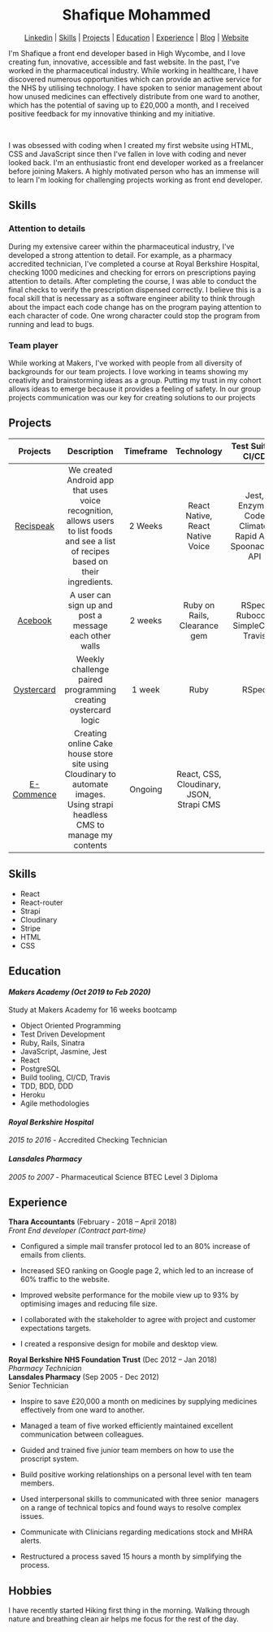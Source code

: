 
<div align="center">
  <h1>Shafique Mohammed</h1>

</div>

<div align="center">
 
 [Linkedin](https://www.linkedin.com/in/shafique-mohammed-b65856101/) | [Skills](#skill-id)  | [Projects](#project-id)  | [Education](#education-id) | [Experience](#experience-id) | [Blog](https://medium.com/@shaf01sm/career-change-98cca25bf921) | [Website](https://www.shafsm.com/)

</div>


I'm Shafique a front end developer based in High Wycombe, and I love creating fun, innovative, accessible and fast website. In the past, I've worked in the pharmaceutical industry. While working in healthcare, I have discovered numerous opportunities which can provide an active service for the NHS by utilising technology. I have spoken to senior management about how unused medicines can effectively distribute from one ward to another, which has the potential of saving up to £20,000 a month, and I received positive feedback for my innovative thinking and my initiative.



  

 I was obsessed with coding when I created my first website using HTML, CSS and JavaScript since then I've fallen in love with coding and never looked back. I'm an enthusiastic front end developer worked as a freelancer before joining Makers. A highly motivated person who has an immense will to learn I'm looking for challenging projects working as front end developer.


<a name="skill-id"></a>
## Skills

### Attention to details

During my extensive career within the pharmaceutical industry, I've developed a strong attention to detail. For example, as a pharmacy accredited technician, I've completed a course at Royal Berkshire Hospital, checking 1000 medicines and checking for errors on prescriptions paying attention to details. After completing the course, I was able to conduct the final checks to verify the prescription dispensed correctly. I believe this is a focal skill that is necessary as a software engineer ability to think through about the impact each code change has on the program paying attention to each character of code. One wrong character could stop the program from running and lead to bugs.

### Team player


While working at Makers, I've worked with people from all diversity of backgrounds for our team projects. I love working in teams showing my creativity and brainstorming ideas as a group. Putting my trust in my cohort allows ideas to emerge because it provides a feeling of safety. In our group projects communication was our key for creating solutions to our projects

<a name="project-id"></a>
## Projects



| Projects       | Description    | Timeframe|Technology  |Test Suites, CI/CD |
| :-------------: | :-------------: | :-----:| :------------------: | :-------------------:|
| [Recispeak](https://github.com/shafali03/Recispeak) | We created Android app that uses voice recognition, allows users to list foods and see a list of recipes based on their ingredients. | 2 Weeks | React Native, React Native Voice | Jest, Enzyme, Code Climate, Rapid API, Spoonacular API
| [Acebook](https://github.com/denriquem/acebook--TeamFavouriteFriendLove- )|  A user can sign up and post a message each other walls    |2 weeks| Ruby on Rails, Clearance gem|RSpec, Rubocop, SimpleCov, Travis |
| [Oystercard](https://github.com/shafali03/oystercard) | Weekly challenge paired programming creating oystercard logic | 1 week | Ruby |           RSpec         |
| [E-Commence](https://github.com/shafali03/cake-house)      | Creating online Cake house store site using Cloudinary to automate images. Using strapi headless CMS  to manage my contents   |  Ongoing  | React, CSS, Cloudinary, JSON, Strapi CMS


## Skills

* React
* React-router
* Strapi
* Cloudinary
* Stripe
* HTML
* CSS


<a name="education-id"></a>
## Education

#### *Makers Academy (Oct 2019 to Feb 2020)*

Study at Makers Academy for 16 weeks bootcamp

* Object Oriented Programming
* Test Driven Development
* Ruby, Rails, Sinatra
* JavaScript, Jasmine, Jest
* React
* PostgreSQL
* Build tooling, CI/CD, Travis
* TDD, BDD, DDD
* Heroku
* Agile methodologies


#### *Royal Berkshire Hospital*
*2015 to 2016*  -    Accredited Checking Technician

#### *Lansdales Pharmacy*
 *2005 to 2007* - Pharmaceutical Science BTEC Level 3 Diploma


<a name="experience-id"></a>
## Experience


**Thara Accountants** (February - 2018 – April 2018)    
*Front End developer	(Contract part-time)*  

* Configured a simple mail transfer protocol led to an 80% increase of emails from clients.

*	Increased SEO ranking on Google page 2, which led to an increase of 60% traffic to the website.

* Improved website performance for the mobile view up to 93% by optimising images and reducing file size.

*	I collaborated with the stakeholder to agree with project and customer expectations targets.

*	I created a responsive design for mobile and desktop view.


**Royal Berkshire NHS Foundation Trust** (Dec 2012 – Jan 2018) <br>
*Pharmacy Technician* 
<br>
**Lansdales Pharmacy** (Sep 2005 - Dec 2012) <br>
Senior Technician 

* Inspire to save £20,000 a month on medicines by supplying medicines effectively from one ward to another.

* Managed a team of five worked efficiently maintained excellent communication between colleagues.

* Guided and trained five junior team members on how to use the proscript system.

* Build positive working relationships on a personal level with ten team members.

* Used interpersonal skills to communicated with three senior  managers on a range of technical topics and found ways to resolve complex issues.

* Communicate with Clinicians regarding medications stock and MHRA alerts.

* Restructured a process saved 15 hours a month by simplifying the process.


## Hobbies

I have recently started Hiking first thing in the morning. Walking through nature and breathing clean air helps me focus for the rest of the day.